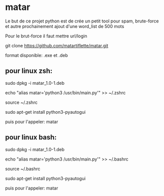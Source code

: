 # matar
Le but de ce projet python est de crée un petit tool pour spam, brute-force et autre prochainement
ajout d'une word_list de 500 mots

Pour le brut-force il faut mettre url/login

git clone https://github.com/matartiflette/matar.git


format disponible: .exe et .deb

## pour linux zsh:
sudo dpkg -i matar_1.0-1.deb

echo "alias matar='python3 /usr/bin/main.py'" >> ~/.zshrc


source ~/.zshrc


sudo apt-get install python3-pyautogui


puis pour l'appeler: matar

## pour linux bash:

sudo dpkg -i matar_1.0-1.deb

echo "alias matar='python3 /usr/bin/main.py'" >> ~/.bashrc

source ~/.bashrc

sudo apt-get install python3-pyautogui

puis pour l'appeler: matar
